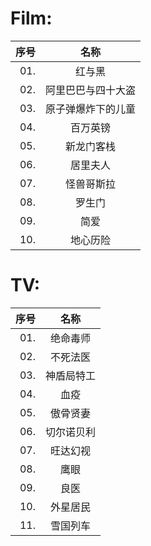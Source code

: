 # Film:
|序号|名称|
|-:|:-:|
|01.|红与黑|
|02.|阿里巴巴与四十大盗|
|03.|原子弹爆炸下的儿童|
|04.|百万英镑|
|05.|新龙门客栈|
|06.|居里夫人|
|07.|怪兽哥斯拉|
|08.|罗生门|
|09.|简爱|
|10.|地心历险|

# TV:
|序号|名称|
|-:|:-:|
|01.|绝命毒师|
|02.|不死法医|
|03.|神盾局特工|
|04.|血疫|
|05.|傲骨贤妻|
|06.|切尔诺贝利|
|07.|旺达幻视|
|08.|鹰眼|
|09.|良医|
|10.|外星居民|
|11.|雪国列车|